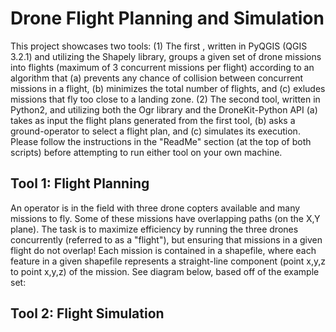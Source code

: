 # Drone Flight Planning and Simulation

This project showcases two tools: (1) The first , written in PyQGIS (QGIS 3.2.1) and utilizing the Shapely library, 
groups a given set of drone missions into flights (maximum of 3 concurrent missions per flight) according to an algorithm
that (a) prevents any chance of collision between concurrent missions in a flight, (b) minimizes the total number of
flights, and (c) exludes missions that fly too close to a landing zone.  (2) The second tool, written in Python2, and
utilizing both the Ogr library and the DroneKit-Python API (a) takes as input the flight plans generated from the first tool,
(b) asks a ground-operator to select a flight plan, and (c) simulates its execution.  Please follow the instructions in the
"ReadMe" section (at the top of both scripts) before attempting to run either tool on your own machine.


## Tool 1: Flight Planning 
An operator is in the field with three drone copters available and many missions to fly. Some of these missions have
overlapping paths (on the X,Y plane).  The task is to maximize efficiency by running the three drones concurrently 
(referred to as a "flight"), but ensuring that missions in a given flight do not overlap!  Each mission is contained 
in a shapefile, where each feature in a given shapefile represents a straight-line component (point x,y,z to point x,y,z) 
of the mission.  See diagram below, based off of the example set:







## Tool 2: Flight Simulation
